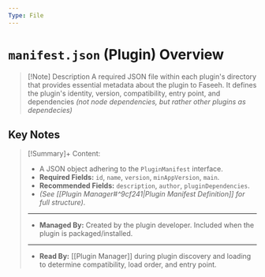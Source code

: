 ```yaml
---
Type: File
---
```

# `manifest.json` (Plugin) Overview

> [!Note] Description
> A required JSON file within each plugin's directory that provides essential metadata about the plugin to Faseeh. It defines the plugin's identity, version, compatibility, entry point, and dependencies *(not node dependencies, but rather other plugins as dependecies)*

## Key Notes

> [!Summary]+ Content:
> - A JSON object adhering to the `PluginManifest` interface.
> - **Required Fields:** `id`, `name`, `version`, `minAppVersion`, `main`.
> - **Recommended Fields:** `description`, `author`, `pluginDependencies`.
> - *(See [[Plugin Manager#^9cf241|Plugin Manifest Definition]] for full structure)*.
> ---
> - **Managed By:** Created by the plugin developer. Included when the plugin is packaged/installed.
> ---
> - **Read By:** [[Plugin Manager]] during plugin discovery and loading to determine compatibility, load order, and entry point.

